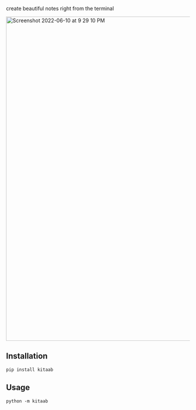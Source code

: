 create beautiful notes right from the terminal

<img width="887" alt="Screenshot 2022-06-10 at 9 29 10 PM" src="https://user-images.githubusercontent.com/90202062/173105881-1dedb62e-256d-4e08-a676-505a26cac94c.png">

## Installation
```
pip install kitaab
```
## Usage
```
python -m kitaab
```

